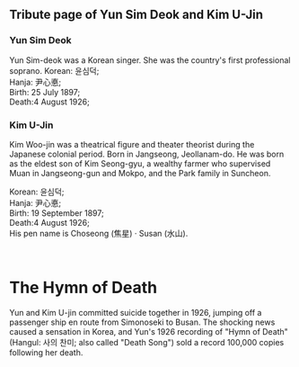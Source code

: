 ## Tribute page of Yun Sim Deok and Kim U-Jin

### Yun Sim Deok
Yun Sim-deok was a Korean singer. She was the country's first professional soprano.
Korean: 윤심덕; <br>
Hanja: 尹心悳; <br>
Birth: 25 July 1897; <br>
Death:4 August 1926; <br>

### Kim U-Jin
Kim Woo-jin was a theatrical figure and theater theorist during the Japanese colonial period. Born in Jangseong, Jeollanam-do. He was born as the eldest son of Kim Seong-gyu, a wealthy farmer who supervised Muan in Jangseong-gun and Mokpo, and the Park family in Suncheon.

Korean: 윤심덕; <br>
Hanja: 尹心悳; <br>
Birth: 19 September 1897; <br>
Death:4 August 1926; <br>
His pen name is Choseong (焦星) · Susan (水山).

<br>


# The Hymn of Death
Yun and Kim U-jin committed suicide together in 1926, jumping off a passenger ship en route from Simonoseki to Busan. The shocking news caused a sensation in Korea, and Yun's 1926 recording of "Hymn of Death" (Hangul: 사의 찬미; also called "Death Song") sold a record 100,000 copies following her death.